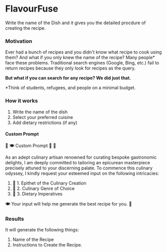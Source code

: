 # FlavourFuse
Write the name of the Dish and it gives you the detailed procdure of creating the recipe. 

### Motivation
Ever had a bunch of recipes and you didn't know what recipe to cook using them? And what if you only knew the name of the recipe? 
Many people* face these problems. Traditional search engines (Google, Bing, etc.) fail to return recipes because they only look for recipes as the query.

**But what if you can search for any recipe? We did just that.**

*Think of students, refugees, and people on a minimal budget.

### How it works
1. Write the name of the dish 
2. Select your preferred cuisine
3. Add dietary restrictions (if any)

#### Custom Prompt 
🌟 🍽️ Custom Prompt 🍴 🌟


As an adept culinary artisan renowned for curating bespoke gastronomic delights, I am deeply committed to tailoring an epicurean masterpiece precisely attuned to your discerning palate. To commence this culinary odyssey, I kindly request your esteemed input on the following intricacies:
<ol>
  <li>📝 1. Epithet of the Culinary Creation</li>
  <li>🍲 2. Culinary Genre of Choice</li>
  <li>🥗 3. Dietary Imperatives</li>
</ol>
<p>🍽️ Your input will help me generate the best recipe for you. 🍳</p>




### Results
It will generate the following things:
1. Name of the Recipe
2. Instructions to Create the Recipe.
